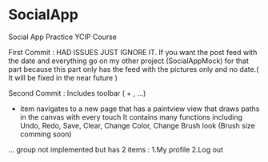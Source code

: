 # SocialApp
Social App Practice YCIP Course


First Commit : HAD ISSUES JUST IGNORE IT. If you want the post feed with the date and everything go on my other project (SocialAppMock) for that part because this part only has the feed with the pictures only and no date.( It will be fixed in the near future )

Second Commit : Includes toolbar ( + , ...) 
 + item navigates to a new page that has a paintview view that draws paths in the canvas with every touch
      It contains many functions including Undo, Redo, Save, Clear, Change Color, Change Brush look (Brush size comming soon)
      
 ... group not implemented but has 2 items :
  1.My profile
  2.Log out
